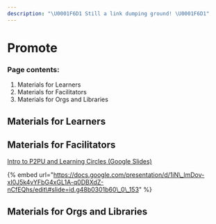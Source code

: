 ```yaml
---
description: "\U0001F6D1 Still a link dumping ground! \U0001F6D1"
---
```


# Promote

### Page contents:

1. Materials for Learners
2. Materials for Facilitators
3. Materials for Orgs and Libraries

## Materials for Learners

## Materials for Facilitators

[Intro to P2PU and Learning Circles \(Google Slides\)](https://docs.google.com/presentation/d/1iN_lmDov-xI0J5k4vYFbG4xGL1A-q0DBXdZ-nCfEQhs/edit#slide=id.g48b0301b60_0_153)

{% embed url="https://docs.google.com/presentation/d/1iN\_lmDov-xI0J5k4vYFbG4xGL1A-q0DBXdZ-nCfEQhs/edit\#slide=id.g48b0301b60\_0\_153" %}

## Materials for Orgs and Libraries

